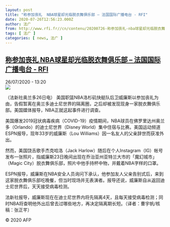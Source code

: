 ```yaml
---
layout: post
title: "称参加丧礼  NBA球星却光临脱衣舞俱乐部 – 法国国际广播电台 - RFI"
date: 2020-07-26T12:56:23.000Z
author: 法广
from: http://www.rfi.fr//cn/contenu/20200726-称参加丧礼-nba球星却光临脱衣舞俱乐部
tags: [ 法广 ]
categories: [ news, 法广 ]
---
```

<!--1595768183000-->
[称参加丧礼  NBA球星却光临脱衣舞俱乐部 – 法国国际广播电台 - RFI](http://www.rfi.fr//cn/contenu/20200726-%E7%A7%B0%E5%8F%82%E5%8A%A0%E4%B8%A7%E7%A4%BC-nba%E7%90%83%E6%98%9F%E5%8D%B4%E5%85%89%E4%B8%B4%E8%84%B1%E8%A1%A3%E8%88%9E%E4%BF%B1%E4%B9%90%E9%83%A8)
------

<div>
<div>26/07/2020 - 13:20</div><img src="https://s.rfi.fr/media/display/ce0c8854-cf37-11ea-85e3-005056bff430/w:310/p:16x9/spo0006b.200726192002.jpg"><div class="t-content__body u-clearfix"><div class="m-interstitial"></div><p>（法新社奥兰多26日电）    美国职篮NBA洛杉矶快艇队后卫威廉斯以参加丧礼为由，告假暂离在奥兰多迪士尼世界的隔离圈，之后却被发现现身一家脱衣舞俱乐部。美国媒体报导，NBA正就这起事件进行调查。</p><p>    美国爆发2019冠状病毒疾病（COVID-19）疫情期间，NBA球员在佛罗里达州奥兰多（Orlando）的迪士尼世界（Disney World）集中住宿与比赛。美国运动频道ESPN报导，现年33岁的威廉斯（Lou Williams）因一名友人的父亲辞世而获准外出。</p><p>    然而，美国饶舌歌手杰克哈洛（Jack Harlow）随后在个人Instagram（IG）帐号发布一张照片，指威廉斯23日晚间出现在乔治亚州亚特兰大市的「魔幻城市」（Magic City）脱衣舞俱乐部，照片中他手持杯中物，并戴着NBA字样的口罩。</p><p>    ESPN报导，威廉斯在NBA安全人员询问下承认，他参加友人父亲告别式后，来到这家脱衣舞俱乐部吃晚餐，但当时现场并无表演者。报导还说，威廉斯自从返回迪士尼世界后，天天接受病毒检测。</p><p>    法新社报导，威廉斯现在在迪士尼世界内将先隔离4天，且每天接受病毒检测；同时NBA将查明他外出后曾去过哪些地方，再决定隔离期长短。（译者：曹宇帆/核稿：张正芊）</p><p class="t-copyright">© 2020 AFP</p>        </div>
</div>
